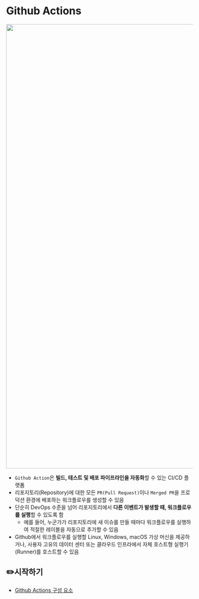 # Github Actions

<img src="https://www.winwire.com/wp-content/uploads/2024/10/Github-Actions.webp" width="1200">  

- `Github Action`은 <b>빌드, 테스트 및 배포 파이프라인을 자동화</b>할 수 있는 CI/CD 플랫폼
- 리포지토리(Repository)에 대한 모든 `PR(Pull Request)`이나 `Merged PR`을 프로덕션 환경에 배포하는 워크플로우를 생성할 수 있음
- 단순히 DevOps 수준을 넘어 리포지토리에서 <b>다른 이벤트가 발생할 때, 워크플로우를 실행</b>할 수 있도록 함
    - 예를 들어, 누군가가 리포지토리에 새 이슈를 만들 때마다 워크플로우를 실행하여 적절한 레이블을 자동으로 추가할 수 있음
- Github에서 워크플로우를 실행할 Linux, Windows, macOS 가상 머신을 제공하거나, 사용자 고유의 데이터 센터 또는 클라우드 인프라에서 자체 호스트형 실행기(Runner)를 호스트할 수 있음

## ✏️시작하기
- [Github Actions 구성 요소](Github%20Actions%20Overview.md)
